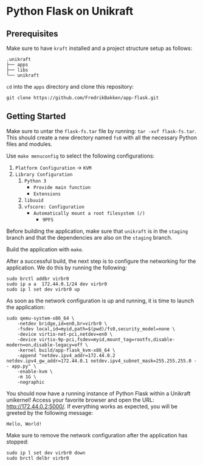 # Python Flask on Unikraft

## Prerequisites
Make sure to have `kraft` installed and a project structure setup as follows:
```
.unikraft
├── apps
├── libs
└── unikraft
```

`cd` into the `apps` directory and clone this repository:
```
git clone https://github.com/FredrikBakken/app-flask.git
```

## Getting Started
Make sure to untar the `flask-fs.tar` file by running: `tar -xvf flask-fs.tar`. This should create a new directory named `fs0` with all the necessary Python files and modules.

Use `make menuconfig` to select the following configurations:
1. `Platform Configuration` &rarr; `KVM`
2. `Library Configuration`
    1. `Python 3`
        - `Provide main function`
        - `Extensions`
    2. `libuuid`
    3. `vfscore: Configuration`
        - `Automatically mount a root filesystem (/)`
            - `9PFS`

Before building the application, make sure that `unikraft` is in the `staging` branch and that the dependencies are also on the `staging` branch.

Build the application with `make`.

After a successful build, the next step is to configure the networking for the application. We do this by running the following:
```
sudo brctl addbr virbr0
sudo ip a a  172.44.0.1/24 dev virbr0
sudo ip l set dev virbr0 up
```

As soon as the network configuration is up and running, it is time to launch the application:
```
sudo qemu-system-x86_64 \
    -netdev bridge,id=en0,br=virbr0 \
    -fsdev local,id=myid,path=$(pwd)/fs0,security_model=none \
    -device virtio-net-pci,netdev=en0 \
    -device virtio-9p-pci,fsdev=myid,mount_tag=rootfs,disable-modern=on,disable-legacy=off \
    -kernel build/app-flask_kvm-x86_64 \
    -append "netdev.ipv4_addr=172.44.0.2 netdev.ipv4_gw_addr=172.44.0.1 netdev.ipv4_subnet_mask=255.255.255.0 -- app.py" \
    -enable-kvm \
    -m 1G \
    -nographic
```

You should now have a running instance of Python Flask within a Unikraft unikernel! Access your favorite browser and open the URL: http://172.44.0.2:5000/. If everything works as expected, you will be greeted by the following message:
```
Hello, World!
```

Make sure to remove the network configuration after the application has stopped:
```
sudo ip l set dev virbr0 down
sudo brctl delbr virbr0
```

